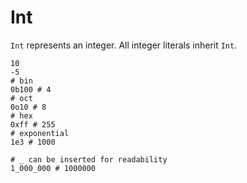 # Int

`Int` represents an integer. All integer literals inherit `Int`.

```pangaea
10
-5
# bin
0b100 # 4
# oct
0o10 # 8
# hex
0xff # 255
# exponential
1e3 # 1000

# _ can be inserted for readability
1_000_000 # 1000000
```
